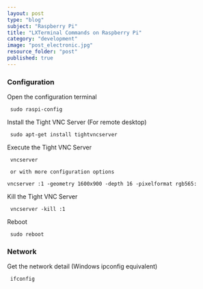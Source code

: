 ```yaml
---
layout: post
type: "blog"
subject: "Raspberry Pi"
title: "LXTerminal Commands on Raspberry Pi"
category: "development"
image: "post_electronic.jpg"
resource_folder: "post"
published: true
---
```


### Configuration

Open the configuration terminal

     sudo raspi-config

Install the Tight VNC Server (For remote desktop)

     sudo apt-get install tightvncserver

Execute the Tight VNC Server

     vncserver

     or with more configuration options

    vncserver :1 -geometry 1600x900 -depth 16 -pixelformat rgb565:

Kill the Tight VNC Server

     vncserver -kill :1

Reboot

     sudo reboot

### Network

Get the network detail (Windows ipconfig equivalent)

     ifconfig
